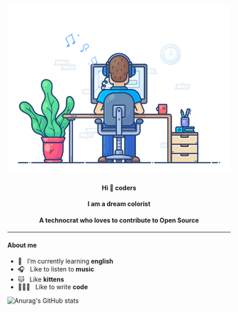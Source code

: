 <div align="center" width="100%">
  <img src="https://github.com/songjianet/songjianet/blob/main/images/working.gif" width="550" />
  
  #### Hi 👋 coders
  #### I am a dream colorist
  #### A technocrat who loves to contribute to Open Source
</div>

---

#### About me

- 📖 &nbsp;&nbsp;I’m currently learning **english**
- 🎧 &nbsp;&nbsp;Like to listen to **music**
- 🐱 &nbsp;&nbsp;Like **kittens**
- 🧑🏻‍💻 &nbsp;&nbsp;Like to write **code**







![Anurag's GitHub stats](https://github-readme-stats.vercel.app/api?username=songjianet&show_icons=true&theme=vue&show_owner=false)
